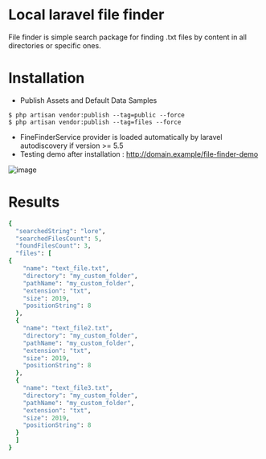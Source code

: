 # Local laravel file finder

File finder is simple search package for finding .txt files by content in all directories or specific ones.


# Installation

- Publish Assets and Default Data Samples

```
$ php artisan vendor:publish --tag=public --force
$ php artisan vendor:publish --tag=files --force

```

- FineFinderService provider is loaded automatically by laravel autodiscovery if version >= 5.5
- Testing demo after installation : http://domain.example/file-finder-demo

![image](https://user-images.githubusercontent.com/19529749/49754622-43b9c000-fcbf-11e8-833b-41d212fb9c50.png)

# Results

```ruby
{
  "searchedString": "lore",
  "searchedFilesCount": 5,
  "foundFilesCount": 3,
  "files": [
{
    "name": "text_file.txt",
    "directory": "my_custom_folder",
    "pathName": "my_custom_folder",
    "extension": "txt",
    "size": 2019,
    "positionString": 8
  },
  {
    "name": "text_file2.txt",
    "directory": "my_custom_folder",
    "pathName": "my_custom_folder",
    "extension": "txt",
    "size": 2019,
    "positionString": 8
  },
  {
    "name": "text_file3.txt",
    "directory": "my_custom_folder",
    "pathName": "my_custom_folder",
    "extension": "txt",
    "size": 2019,
    "positionString": 8
  }
  ]
}
```
